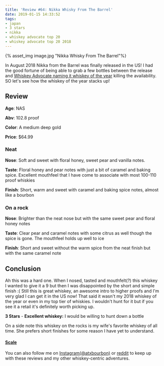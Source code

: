 ```yaml
---
title: 'Review #64: Nikka Whisky From The Barrel'
date: 2019-01-15 14:33:52
tags:
- japan
- 3 stars
- nikka
- whiskey advocate top 20 
- whiskey advocate top 20 2018
---
```


{% asset_img image.jpg "Nikka Whisky From The Barrel"%}

In August 2018 Nikka from the Barrel was finally released in the US! I had the good fortune of being able to grab a few bottles between the release and [Whiskey Advocate naming it whiskey of the year](http://whiskyadvocate.com/top20/2018/1-nikka-from-the-barrel/) killing the availability. SO let's see how the whiskey of the year stacks up!

## Review
**Age**: NAS

**Abv**: 102.8 proof

**Color**: A medium deep gold

**Price**: $64.99

### Neat
**Nose**: Soft and sweet with floral honey, sweet pear and vanilla notes. 

**Taste**: Floral honey and pear notes with just a bit of caramel and baking spice. Excellent mouthfeel that I have come to associate with most 100-110 proof whiskies

**Finish**: Short, warm and sweet with caramel and baking spice notes, almost like a bourbon

### On a rock
**Nose**: Brighter than the neat nose but with the same sweet pear and floral honey notes

**Taste**: Clear pear and caramel notes with some citrus as well though the spice is gone. The mouthfeel holds up well to ice

**Finish**: Short and sweet without the warm spice from the neat finish but with the same caramel note

## Conclusion
Ah this was a hard one. When I nosed, tasted and mouthfelt(?) this whiskey I wanted to give it a 9 but then I was disappointed by the short and simple finish :( Still this is great whiskey, an awesome intro to higher proofs and I'm very glad I can get it in the US now! That said it wasn't my 2018 whiskey of the year or even in my top tier of whiskies. I wouldn't hunt for it but if you see it a retail it's definitely worth picking up.

**3 Stars** - **Excellent whiskey:** I would be willing to hunt down a bottle

On a side note this whiskey on the rocks is my wife's favorite whiskey of all time. She prefers short finishes for some reason I have yet to understand.

#### [Scale](http://atxbourbon.com/Scale/)

You can also follow me on [Instagram(@atxbourbon)](https://www.instagram.com/atxbourbon/) or [reddit](https://www.reddit.com/r/scottmotorraddrinks/) to keep up with these reviews and my other whiskey-centric adventures.